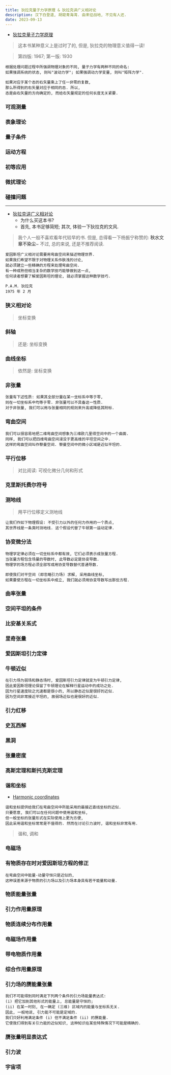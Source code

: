 ```yaml
---
title: 狄拉克量子力学原理 & 狄拉克讲广义相对论
description: 汉下白登道, 胡窥青海湾. 由来征战地, 不见有人还.
date: 2023-09-13
---
```


- [狄拉克量子力学原理](https://book.douban.com/subject/30270121/)

> 这本书某种意义上是过时了的, 但是, 狄拉克的物理意义值得一读!

> 第四版: 1967; 第一版: 1930

```
根据处理问题过程中所强调物理对象的不同, 量子力学有两种不同的命名:
如果强调系统的状态, 则叫"波动力学"; 如果强调动力学变量, 则叫"矩阵力学".
```

```
如果对应于某个态的右矢量乘上了任一非零的复数,
那么所得到的右矢量对应于相同的态. 所以,
态是由右矢量的方向确定的, 而给右矢量规定的任何长度无关紧要.
```

### 可观测量

### 表象理论

### 量子条件

### 运动方程

### 初等应用

### 微扰理论

### 碰撞问题

------------------

- [狄拉克讲广义相对论](https://book.douban.com/subject/36415054/)
  - 为什么买这本书?
  - 首先, 本书足够简短;
    其次, 体验一下狄拉克的文风.

> 我个人一般不喜欢看年代较早的书.
  但是, 总得看一下杨振宁称赞的: __秋水文章不染尘__~
  不过, 总的来说, 还是不推荐阅读.

```
爱因斯坦广义相对论需要用弯曲空间来描述物理世界.
如果我们希望不限于对物理关系作肤浅的讨论,
就必须建立一些精确的方程来处理弯曲空间.
有一种成熟但相当复杂的数学技巧能够做到这一点,
任何读者想要了解爱因斯坦的理论, 就必须掌握这种数学技巧.

P.A.M. 狄拉克
1975 年 2 月
```

### 狭义相对论

> 坐标变换

### 斜轴

> 还是: 坐标变换

### 曲线坐标

> 依然是: 坐标变换

### 非张量

```
张量有下述性质: 如果其全部分量在某一坐标系中等于零,
则在一切坐标系中均等于零. 非张量可以不具备这一性质.
对于非张量, 我们可以用与张量相同的规则来升高或降低其附标.
```

### 弯曲空间

```
我们可以很容易地把二维弯曲空间想象为三维欧几里得空间中的一个曲面.
同样, 我们可以把四维弯曲空间浸没于更高维的平坦空间之中.
这样的弯曲空间叫作黎曼空间. 黎曼空间中的微小区域是近似平坦的.
```

### 平行位移

> 对比阅读: 可视化微分几何和形式

### 克里斯托费尔符号

### 测地线

> 用平行位移定义测地线

```
让我们作如下物理假设: 不受引力以外的任何力作用的一个质点,
其世界线是一条类时测地线. 这个假设代替了牛顿第一运动定律.
```

### 协变微分法

```
物理学定律必须在一切坐标系中都有效, 它们必须表示成张量方程.
当张量方程包含场量的导数时, 此导数必定是协变导数.
物理学的场方程必须全部写成用协变导数替代普通导数.

即使我们对平空间 (即忽略引力场) 求解, 采用曲线坐标,
如果要使方程在一切坐标系中成立, 我们就必须用协变导数写出那些方程.
```

### 曲率张量

### 空间平坦的条件

### 比安基关系式

### 里奇张量

### 爱因斯坦引力定律

### 牛顿近似

```
在引力场为弱场和静态场时, 爱因斯坦引力定律就变为牛顿引力定律,
因此爱因斯坦理论保留了牛顿理论在解释行星运动中的成功之处.
因为行星速度较之光速都是很小的, 所以静态近似是很好的近似.
因为空间非常接近平坦的, 故弱场近似也是很好的近似.
```

### 引力红移

### 史瓦西解

### 黑洞

### 张量密度

### 高斯定理和斯托克斯定理

### 谐和坐标

- [Harmonic coordinates](https://en.wikipedia.org/wiki/Harmonic_coordinates)

```
谐和坐标提供给我们在弯曲空间中所能采用的最接近直线坐标的近似.
只要愿意, 我们可以在任何问题中使用谐和坐标,
但一般坐标的张量形式在实际使用上更为方便,
因此采用谐和坐标常常是不值得的. 然而在讨论引力波时, 谐和坐标非常有用.
```

> 谐和, 调和

### 电磁场

### 有物质存在时对爱因斯坦方程的修正

```
在弯曲空间中能量-动量守恒只是近似的,
这种误差来源于物质的引力场以及引力场本身具有若干能量和动量.
```

### 物质能量张量

### 引力作用量原理

### 物质连续分布作用量

### 电磁场作用量

### 带电物质作用量

### 综合作用量原理

### 引力场的赝能量张量

```
我们不可能得到同时满足下列两个条件的引力场能量表达式:
(i) 把它加到其他形式的能量上, 总能量是守恒的;
(ii) 在某一时刻, 在一确定 (三维) 区域内的能量与坐标系无关.
因此, 一般地说, 引力能不可能是定域的.
我们只好利用满足条件 (i) 但不满足条件 (ii) 的赝能量.
它使我们得到有关引力能的近似知识, 这种知识在某些特殊情况下可能是精确的.
```

### 赝张量明显表达式

### 引力波

### 宇宙项

